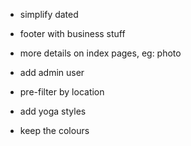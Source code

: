 <!-- * feedback to developer about bugs, link in navbar (contact info enough) -->
<!-- * group navigation -->
<!-- * note on front page: "work in progress" -->
<!-- * login on landing page -->
<!-- * indicate that detailed search "more options" opens here -->
<!-- * add delete class  -->
<!-- * badges for class types -->
* simplify dated
* footer with business stuff
* more details on index pages, eg: photo
* add admin user
* pre-filter by location
* add yoga styles
  
* keep the colours